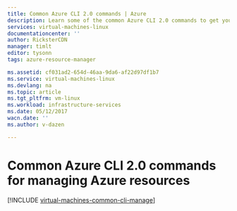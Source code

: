 ```yaml
---
title: Common Azure CLI 2.0 commands | Azure
description: Learn some of the common Azure CLI 2.0 commands to get you started managing your VMs in Azure Resource Manager mode
services: virtual-machines-linux
documentationcenter: ''
author: RicksterCDN
manager: timlt
editor: tysonn
tags: azure-resource-manager

ms.assetid: cf031ad2-654d-46aa-9da6-af22d97df1b7
ms.service: virtual-machines-linux
ms.devlang: na
ms.topic: article
ms.tgt_pltfrm: vm-linux
ms.workload: infrastructure-services
ms.date: 05/12/2017
wacn.date: ''
ms.author: v-dazen

---
```

# Common Azure CLI 2.0 commands for managing Azure resources
[!INCLUDE [virtual-machines-common-cli-manage](../../../includes/virtual-machines-common-cli-manage.md)]
